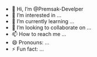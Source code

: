 - 👋 Hi, I’m @Premsak-Develper
- 👀 I’m interested in ...
- 🌱 I’m currently learning ...
- 💞️ I’m looking to collaborate on ...
- 📫 How to reach me ...
- 😄 Pronouns: ...
- ⚡ Fun fact: ...

<!---
Premsak-Develper/Premsak-Develper is a ✨ special ✨ repository because its `README.md` (this file) appears on your GitHub profile.
You can click the Preview link to take a look at your changes.
--->
